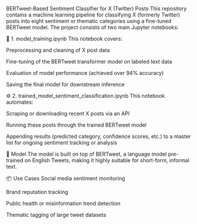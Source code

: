 BERTweet-Based Sentiment Classifier for X (Twitter) Posts
This repository contains a machine learning pipeline for classifying X (formerly Twitter) posts into eight sentiment or thematic categories using a fine-tuned BERTweet model. The project consists of two main Jupyter notebooks:

🔧 1. model_training.ipynb
This notebook covers:

Preprocessing and cleaning of X post data

Fine-tuning of the BERTweet transformer model on labeled text data

Evaluation of model performance (achieved over 94% accuracy)

Saving the final model for downstream inference

⚙️ 2. trained_model_sentiment_classification.ipynb
This notebook automates:

Scraping or downloading recent X posts via an API

Running these posts through the trained BERTweet model

Appending results (predicted category, confidence scores, etc.) to a master list for ongoing sentiment tracking or analysis

🧠 Model
The model is built on top of BERTweet, a language model pre-trained on English Tweets, making it highly suitable for short-form, informal text.

📦 Use Cases
Social media sentiment monitoring

Brand reputation tracking

Public health or misinformation trend detection

Thematic tagging of large tweet datasets
